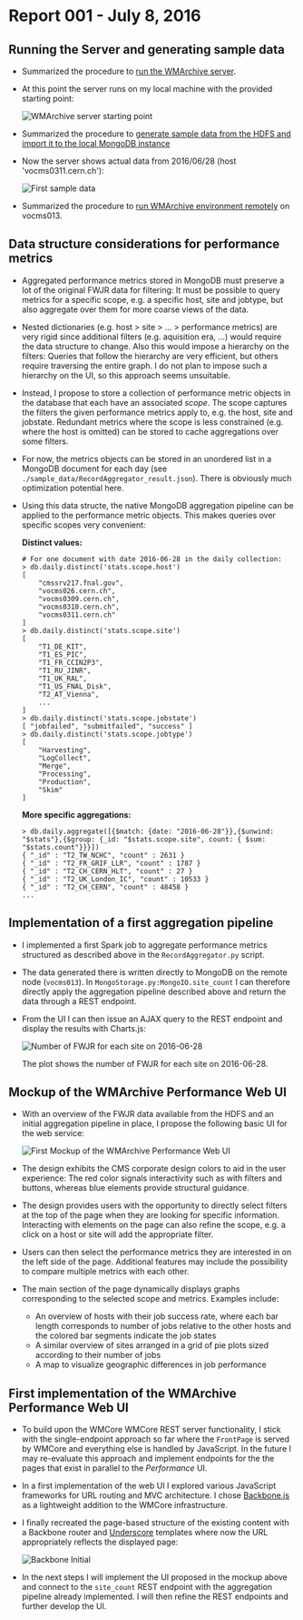 # Report 001 - July 8, 2016

## Running the Server and generating sample data

- Summarized the procedure to [run the WMArchive server](docs/running-wmarchive-server.md).
- At this point the server runs on my local machine with the provided starting point:

	![WMArchive server starting point](images/001/startingpoint.png)

- Summarized the procedure to [generate sample data from the HDFS and import it to the local MongoDB instance](docs/generating-sample-data.md)
- Now the server shows actual data from 2016/06/28 (host 'vocms0311.cern.ch'):

	![First sample data](images/001/first_sampledata.png)

- Summarized the procedure to [run WMArchive environment remotely](docs/running-wmarchive-server.md) on vocms013.


## Data structure considerations for performance metrics

- Aggregated performance metrics stored in MongoDB must preserve a lot of the original FWJR data for filtering: It must be possible to query metrics for a specific scope, e.g. a specific host, site and jobtype, but also aggregate over them for more coarse views of the data.
- Nested dictionaries (e.g. host > site > ... > performance metrics) are very rigid since additional filters (e.g. aquisition era, ...) would require the data structure to change. Also this would impose a hierarchy on the filters: Queries that follow the hierarchy are very efficient, but others require traversing the entire graph. I do not plan to impose such a hierarchy on the UI, so this approach seems unsuitable.
- Instead, I propose to store a collection of performance metric objects in the database that each have an associated _scope_. The scope captures the filters the given performance metrics apply to, e.g. the host, site and jobstate. Redundant metrics where the scope is less constrained (e.g. where the host is omitted) can be stored to cache aggregations over some filters.
- For now, the metrics objects can be stored in an unordered list in a MongoDB document for each day (see `./sample_data/RecordAggregator_result.json`). There is obviously much optimization potential here.
- Using this data structe, the native MongoDB aggregation pipeline can be applied to the performance metric objects. This makes queries over specific scopes very convenient:

	**Distinct values:**
	
	```
	# For one document with date 2016-06-28 in the daily collection:
	> db.daily.distinct('stats.scope.host')
	[
		"cmssrv217.fnal.gov",
		"vocms026.cern.ch",
		"vocms0309.cern.ch",
		"vocms0310.cern.ch",
		"vocms0311.cern.ch"
	]
	> db.daily.distinct('stats.scope.site')
	[
		"T1_DE_KIT",
		"T1_ES_PIC",
		"T1_FR_CCIN2P3",
		"T1_RU_JINR",
		"T1_UK_RAL",
		"T1_US_FNAL_Disk",
		"T2_AT_Vienna",
		...
	]
	> db.daily.distinct('stats.scope.jobstate')
	[ "jobfailed", "submitfailed", "success" ]
	> db.daily.distinct('stats.scope.jobtype')
	[
		"Harvesting",
		"LogCollect",
		"Merge",
		"Processing",
		"Production",
		"Skim"
	]
	```

	**More specific aggregations:**
	
	```
	> db.daily.aggregate([{$match: {date: "2016-06-28"}},{$unwind: "$stats"},{$group: {_id: "$stats.scope.site", count: { $sum: "$stats.count"}}}])
	{ "_id" : "T2_TW_NCHC", "count" : 2631 }
	{ "_id" : "T2_FR_GRIF_LLR", "count" : 1787 }
	{ "_id" : "T2_CH_CERN_HLT", "count" : 27 }
	{ "_id" : "T2_UK_London_IC", "count" : 10533 }
	{ "_id" : "T2_CH_CERN", "count" : 48458 }
	...
	```


## Implementation of a first aggregation pipeline

- I implemented a first Spark job to aggregate performance metrics structured as described above in the `RecordAggregator.py` script.
- The data generated there is written directly to MongoDB on the remote node (`vocms013`). In `MongoStorage.py:MongoIO.site_count` I can therefore directly apply the aggregation pipeline described above and return the data through a REST endpoint.
- From the UI I can then issue an AJAX query to the REST endpoint and display the results with Charts.js:
	
	![Number of FWJR for each site on 2016-06-28](images/001/sitecount.png)
	
	The plot shows the number of FWJR for each site on 2016-06-28.	


## Mockup of the WMArchive Performance Web UI

- With an overview of the FWJR data available from the HDFS and an initial aggregation pipeline in place, I propose the following basic UI for the web service:

	![First Mockup of the WMArchive Performance Web UI](images/001/2016-07-08_wmarchive_performance_mockup.png)

- The design exhibits the CMS corporate design colors to aid in the user experience: The red color signals interactivity such as with filters and buttons, whereas blue elements provide structural guidance.
- The design provides users with the opportunity to directly select filters at the top of the page when they are looking for specific information. Interacting with elements on the page can also refine the scope, e.g. a click on a host or site will add the appropriate filter.
- Users can then select the performance metrics they are interested in on the left side of the page. Additional features may include the possibility to compare multiple metrics with each other.
- The main section of the page dynamically displays graphs corresponding to the selected scope and metrics. Examples include:
	- An overview of hosts with their job success rate, where each bar length corresponds to number of jobs relative to the other hosts and the colored bar segments indicate the job states
	- A similar overview of sites arranged in a grid of pie plots sized according to their number of jobs
	- A map to visualize geographic differences in job performance


## First implementation of the WMArchive Performance Web UI

- To build upon the WMCore WMCore REST server functionality, I stick with the single-endpoint approach so far where the `FrontPage` is served by WMCore and everything else is handled by JavaScript. In the future I may re-evaluate this approach and implement endpoints for the the pages that exist in parallel to the _Performance_ UI.
- In a first implementation of the web UI I explored various JavaScript frameworks for URL routing and MVC architecture. I chose [Backbone.js](http://backbonejs.org) as a lightweight addition to the WMCore infrastructure.
- I finally recreated the page-based structure of the existing content with a Backbone router and [Underscore](http://underscorejs.org) templates where now the URL appropriately reflects the displayed page:

	![Backbone Initial](images/001/backbone_initial.png)
- In the next steps I will implement the UI proposed in the mockup above and connect to the `site_count` REST endpoint with the aggregation pipeline already implemented. I will then refine the REST endpoints and further develop the UI.
